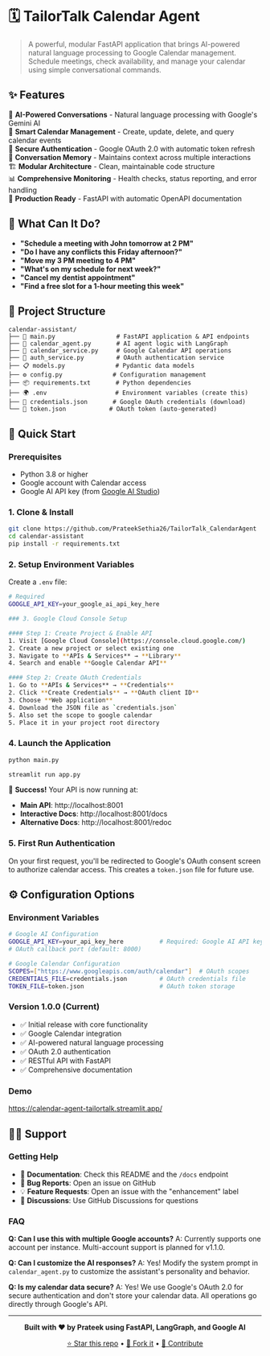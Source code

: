 # 🗓️ TailorTalk Calendar Agent

> A powerful, modular FastAPI application that brings AI-powered natural language processing to Google Calendar management. Schedule meetings, check availability, and manage your calendar using simple conversational commands.

## ✨ Features

🤖 **AI-Powered Conversations** - Natural language processing with Google's Gemini AI  
📅 **Smart Calendar Management** - Create, update, delete, and query calendar events  
🔐 **Secure Authentication** - Google OAuth 2.0 with automatic token refresh  
💬 **Conversation Memory** - Maintains context across multiple interactions  
🏗️ **Modular Architecture** - Clean, maintainable code structure  
📊 **Comprehensive Monitoring** - Health checks, status reporting, and error handling  
🚀 **Production Ready** - FastAPI with automatic OpenAPI documentation  

## 🎯 What Can It Do?

- **"Schedule a meeting with John tomorrow at 2 PM"**
- **"Do I have any conflicts this Friday afternoon?"**
- **"Move my 3 PM meeting to 4 PM"**
- **"What's on my schedule for next week?"**
- **"Cancel my dentist appointment"**
- **"Find a free slot for a 1-hour meeting this week"**

## 📁 Project Structure

```
calendar-assistant/
├── 🚀 main.py                 # FastAPI application & API endpoints
├── 🤖 calendar_agent.py       # AI agent logic with LangGraph
├── 📅 calendar_service.py     # Google Calendar API operations
├── 🔐 auth_service.py         # OAuth authentication service
├── 📋 models.py              # Pydantic data models
├── ⚙️ config.py              # Configuration management
├── 📦 requirements.txt       # Python dependencies
├── 🌍 .env                   # Environment variables (create this)
├── 🔑 credentials.json       # Google OAuth credentials (download)
└── 🎫 token.json            # OAuth token (auto-generated)
```

## 🚀 Quick Start

### Prerequisites
- Python 3.8 or higher
- Google account with Calendar access
- Google AI API key (from [Google AI Studio](https://makersuite.google.com/app/apikey))

### 1. Clone & Install

```bash
git clone https://github.com/PrateekSethia26/TailorTalk_CalendarAgent
cd calendar-assistant
pip install -r requirements.txt
```

### 2. Setup Environment Variables

Create a `.env` file:

```bash
# Required
GOOGLE_API_KEY=your_google_ai_api_key_here

### 3. Google Cloud Console Setup

#### Step 1: Create Project & Enable API
1. Visit [Google Cloud Console](https://console.cloud.google.com/)
2. Create a new project or select existing one
3. Navigate to **APIs & Services** → **Library**
4. Search and enable **Google Calendar API**

#### Step 2: Create OAuth Credentials
1. Go to **APIs & Services** → **Credentials**
2. Click **Create Credentials** → **OAuth client ID**
3. Choose **Web application**
4. Download the JSON file as `credentials.json`
5. Also set the scope to google calendar
5. Place it in your project root directory
```

### 4. Launch the Application

```bash
python main.py

streamlit run app.py
```

🎉 **Success!** Your API is now running at:
- **Main API**: http://localhost:8001
- **Interactive Docs**: http://localhost:8001/docs
- **Alternative Docs**: http://localhost:8001/redoc

### 5. First Run Authentication

On your first request, you'll be redirected to Google's OAuth consent screen to authorize calendar access. This creates a `token.json` file for future use.


## ⚙️ Configuration Options

### Environment Variables

```bash
# Google AI Configuration
GOOGLE_API_KEY=your_api_key_here          # Required: Google AI API key
# OAuth callback port (default: 8000)

# Google Calendar Configuration  
SCOPES=["https://www.googleapis.com/auth/calendar"]  # OAuth scopes
CREDENTIALS_FILE=credentials.json         # OAuth credentials file
TOKEN_FILE=token.json                     # OAuth token storage
```

### Version 1.0.0 (Current)
- ✅ Initial release with core functionality
- ✅ Google Calendar integration
- ✅ AI-powered natural language processing
- ✅ OAuth 2.0 authentication
- ✅ RESTful API with FastAPI
- ✅ Comprehensive documentation

### Demo

https://calendar-agent-tailortalk.streamlit.app/


## 🙋‍♂️ Support

### Getting Help

- 📖 **Documentation**: Check this README and the `/docs` endpoint
- 🐛 **Bug Reports**: Open an issue on GitHub
- 💡 **Feature Requests**: Open an issue with the "enhancement" label
- 💬 **Discussions**: Use GitHub Discussions for questions

### FAQ

**Q: Can I use this with multiple Google accounts?**
A: Currently supports one account per instance. Multi-account support is planned for v1.1.0.


**Q: Can I customize the AI responses?**
A: Yes! Modify the system prompt in `calendar_agent.py` to customize the assistant's personality and behavior.

**Q: Is my calendar data secure?**
A: Yes! We use Google's OAuth 2.0 for secure authentication and don't store your calendar data. All operations go directly through Google's API.


---

<div align="center">

**Built with ❤️ by Prateek using FastAPI, LangGraph, and Google AI**

[⭐ Star this repo](https://github.com/your-username/calendar-assistant) • [🍴 Fork it](https://github.com/your-username/calendar-assistant/fork) • [📝 Contribute](https://github.com/your-username/calendar-assistant/blob/main/CONTRIBUTING.md)

</div>
